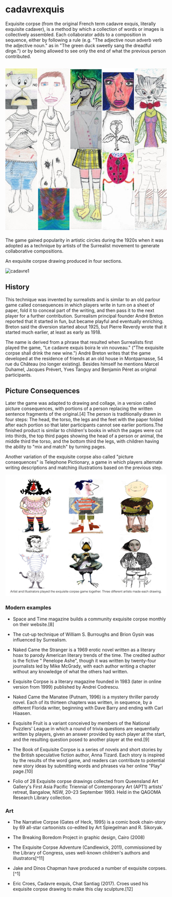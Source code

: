 # cadavrexquis
Exquisite corpse (from the original French term cadavre exquis, literally exquisite cadaver), is a method by which a collection of words or images is collectively assembled. Each collaborator adds to a composition in sequence, either by following a rule (e.g. "The adjective noun adverb verb the adjective noun." as in "The green duck sweetly sang the dreadful dirge.") or by being allowed to see only the end of what the previous person contributed. 

![cadavre.jpg](/cadavre.jpg)
---
The game gained popularity in artistic circles during the 1920s when it was adopted as a technique by artists of the Surrealist movement to generate collaborative compositions.

An exquisite corpse drawing produced in four sections.

![cadavre1](https://2.bp.blogspot.com/-aJkIGa-eiWY/VzFUWlePSYI/AAAAAAAAxN4/eBMCJx6Q0AgYXDDWw3oJ31sek4SaG0NNACLcB/s1600/Chris%2BBuzelli.jpg)

## History

This technique was invented by surrealists and is similar to an old parlour game called consequences in which players write in turn on a sheet of paper, fold it to conceal part of the writing, and then pass it to the next player for a further contribution. Surrealism principal founder André Breton reported that it started in fun, but became playful and eventually enriching. Breton said the diversion started about 1925, but Pierre Reverdy wrote that it started much earlier, at least as early as 1918.

The name is derived from a phrase that resulted when Surrealists first played the game, "Le cadavre exquis boira le vin nouveau." ("The exquisite corpse shall drink the new wine.") André Breton writes that the game developed at the residence of friends at an old house in Montparnasse, 54 rue du Château (no longer existing). Besides himself he mentions Marcel Duhamel, Jacques Prévert, Yves Tanguy and Benjamin Péret as original participants.

## Picture Consequences

Later the game was adapted to drawing and collage, in a version called picture consequences, with portions of a person replacing the written sentence fragments of the original.[4] The person is traditionally drawn in four steps: The head, the torso, the legs and the feet with the paper folded after each portion so that later participants cannot see earlier portions.The finished product is similar to children's books in which the pages were cut into thirds, the top third pages showing the head of a person or animal, the middle third the torso, and the bottom third the legs, with children having the ability to "mix and match" by turning pages.

Another variation of the exquisite corpse also called "picture consequences" is Telephone Pictionary, a game in which players alternate writing descriptions and matching illustrations based on the previous step.

![exquisite-corpse.jpeg](/exquisite-corpse.jpeg)



### Modern examples
* Space and Time magazine builds a community exquisite corpse monthly on their website.[8]

* The cut-up technique of William S. Burroughs and Brion Gysin was influenced by Surrealism.

* Naked Came the Stranger is a 1969 erotic novel written as a literary hoax to parody American literary trends of the time. The credited author is the fictive " Penelope Ashe", though it was written by twenty-four journalists led by Mike McGrady, with each author writing a chapter without any knowledge of what the others had written.

* Exquisite Corpse is a literary magazine founded in 1983 (later in online version from 1999) published by Andrei Codrescu.

* Naked Came the Manatee (Putnam, 1996) is a mystery thriller parody novel. Each of its thirteen chapters was written, in sequence, by a different Florida writer, beginning with Dave Barry and ending with Carl Hiaasen.

* Exquisite Fruit is a variant conceived by members of the National Puzzlers' League in which a round of trivia questions are sequentially written by players, given an answer provided by each player at the start, and the resulting question posed to another player at the end.[9]

* The Book of Exquisite Corpse is a series of novels and short stories by the British speculative fiction author, Anna Tizard. Each story is inspired by the results of the word game, and readers can contribute to potential new story ideas by submitting words and phrases via her online "Play" page.[10]

* Folio of 28 Exquisite corpse drawings collected from Queensland Art Gallery's First Asia Pacific Triennial of Contemporary Art (APT1) artists’ retreat, Bangalow, NSW, 20–23 September 1993. Held in the QAGOMA Research Library collection.

### Art

* The Narrative Corpse (Gates of Heck, 1995) is a comic book chain-story by 69 all-star cartoonists co-edited by Art Spiegelman and R. Sikoryak.

* The Breaking Boredom Project in graphic design, Cairo (2008)

* The Exquisite Corpse Adventure (Candlewick, 2011), commissioned by the Library of Congress, uses well-known children's authors and illustrators[^11]

* Jake and Dinos Chapman have produced a number of exquisite corpses. [^1]

* Eric Croes, Cadavre exquis, Chat Santiag (2017). Croes used his exquisite corpse drawing to make this clay sculpture.[12]
